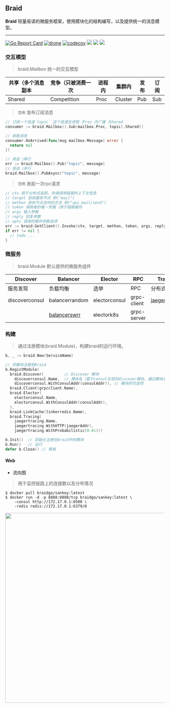 ## Braid
**Braid** 轻量易读的微服务框架，使用模块化的结构编写，以及提供统一的消息模型。

---

[![Go Report Card](https://goreportcard.com/badge/github.com/pojol/braid-go)](https://goreportcard.com/report/github.com/pojol/braid-go)
[![drone](http://123.207.198.57:8001/api/badges/pojol/braid-go/status.svg?branch=develop)](dev)
[![codecov](https://codecov.io/gh/pojol/braid/branch/master/graph/badge.svg)](https://codecov.io/gh/pojol/braid)
[![](https://img.shields.io/badge/sample-%E6%A0%B7%E4%BE%8B-2ca5e0?style=flat&logo=appveyor)](https://github.com/pojol/braidgo-sample)
[![](https://img.shields.io/badge/doc-%E6%96%87%E6%A1%A3-2ca5e0?style=flat&logo=appveyor)](https://github.com/pojol/braid-go/wiki)
[![](https://img.shields.io/badge/slack-%E4%BA%A4%E6%B5%81-2ca5e0?style=flat&logo=slack)](https://join.slack.com/t/braid-world/shared_invite/zt-mw95pa7m-0Kak8lwE3o4KGMaTuxatJw)


### 交互模型
> braid.Mailbox 统一的交互模型

| 共享（多个消息副本 | 竞争（只被消费一次 | 进程内 | 集群内 | 发布 | 订阅 |
| ---- | ---- | ---- | ---- | ---- | ---- |
|Shared | Competition | Proc | Cluster | Pub | Sub |

> `范例` 发布订阅消息

```go
// 订阅一个信道`topic` 这个信道在进程（Proc 内广播（Shared
consumer := braid.Mailbox().Sub(mailbox.Proc, topic).Shared()

// 收取消息
consumer.OnArrived(func(msg mailbox.Message) error {
  return nil
})

// 发送（串行
err := braid.Mailbox().Pub("topic", message)
// 发送（并行
braid.Mailbox().PubAsync("topic", message)

```

> `范例` 发起一次rpc请求

```go
// ctx 用于分布式追踪，存储调用链路的上下文信息
// target 目标服务节点 例("mail")
// methon 目标节点支持的方法 例("api.mail/send")
// token 调用者的唯一凭据（用于链路缓存
// args 输入参数
// reply 回复参数
// opts 调用的额外参数选项
err := braid.GetClient().Invoke(ctx, target, methon, token, args, reply, opts...)
if err != nil {
  // todo ...
}

```

### 微服务
> braid.Module 默认提供的微服务组件

|**Discover**|**Balancer**|**Elector**|**RPC**|**Tracer**|**LinkCache**|
|-|-|-|-|-|-|
|服务发现|负载均衡|选举|RPC|分布式追踪|链路缓存|
|discoverconsul|balancerrandom|electorconsul|grpc-client|[jaegertracer](https://github.com/pojol/braid-go-go/wiki/Guide-7.-%E4%BD%BF%E7%94%A8Tracer)|[linkerredis](https://github.com/pojol/braid-go-go/wiki/Guide-4.-%E4%BD%BF%E7%94%A8Link-cahe)|
||[balancerswrr](https://github.com/pojol/braid-go-go/wiki/Guide-6.-%E8%B4%9F%E8%BD%BD%E5%9D%87%E8%A1%A1)|electork8s|grpc-server|||

### 构建
> 通过注册模块(braid.Module)，构建braid的运行环境。

```go
b, _ := braid.New(ServiceName)

// 将模块注册到braid
b.RegistModule(
  braid.Discover(         // Discover 模块
    discoverconsul.Name,  // 模块名（基于consul实现的discover模块，通过模块名可以获取到模块的构建器
    discoverconsul.WithConsulAddr(consulAddr)), // 模块的可选项
  braid.Client(grpcclient.Name),
  braid.Elector(
    electorconsul.Name,
    electorconsul.WithConsulAddr(consulAddr),
  ),
  braid.LinkCache(linkerredis.Name),
  braid.Tracing(
    jaegertracing.Name,
    jaegertracing.WithHTTP(jaegerAddr), 
    jaegertracing.WithProbabilistic(0.01)))

b.Init()  // 初始化注册在braid中的模块
b.Run()   // 运行
defer b.Close() // 释放
```





#### Web
* 流向图
> 用于监控链路上的连接数以及分布情况

```shell
$ docker pull braidgo/sankey:latest
$ docker run -d -p 8888:8888/tcp braidgo/sankey:latest \
    -consul http://172.17.0.1:8500 \
    -redis redis://172.17.0.1:6379/0
```
<img src="https://i.postimg.cc/sX0xHZmF/image.png" width="600">

